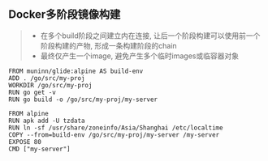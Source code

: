 ## Docker多阶段镜像构建

> + 在多个build阶段之间建立内在连接, 让后一个阶段构建可以使用前一个阶段构建的产物, 形成一条构建阶段的chain
> + 最终仅产生一个image, 避免产生多个临时images或临容器对象


```
FROM muninn/glide:alpine AS build-env
ADD . /go/src/my-proj
WORKDIR /go/src/my-proj
RUN go get -v
RUN go build -o /go/src/my-proj/my-server

FROM alpine
RUN apk add -U tzdata
RUN ln -sf /usr/share/zoneinfo/Asia/Shanghai /etc/localtime
COPY --from=build-env /go/src/my-proj/my-server /my-server
EXPOSE 80
CMD ["my-server"]
```

